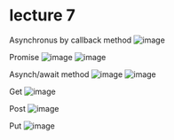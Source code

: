# lecture 7

Asynchronus by callback method
![image](https://github.com/fayzirahmonrahmonov/lecture7/assets/133873684/51c82b2e-6480-4b35-94fa-2e2debe49812)

Promise
![image](https://github.com/fayzirahmonrahmonov/lecture7/assets/133873684/3ba55c6f-c1bc-4bfe-9b27-8a6050dbeb82)
![image](https://github.com/fayzirahmonrahmonov/lecture7/assets/133873684/6417dfef-1c59-468d-af4e-b190cdd45c4e)

Asynch/await method
![image](https://github.com/fayzirahmonrahmonov/lecture7/assets/133873684/771d15a8-b1a4-48f1-aeca-14d6c21c19f4)
![image](https://github.com/fayzirahmonrahmonov/lecture7/assets/133873684/76f41777-1ffb-45db-8f62-7ba71800d78f)

Get 
![image](https://github.com/fayzirahmonrahmonov/lecture7/assets/133873684/8c5ffb5d-9aa3-4808-8c05-dfeeca0346d4)

Post 
![image](https://github.com/fayzirahmonrahmonov/lecture7/assets/133873684/fe91a8cc-5586-494e-8925-c85fafb0d477)

Put 
![image](https://github.com/fayzirahmonrahmonov/lecture7/assets/133873684/aeb2320f-0cde-499d-97b5-25fc5b990618)

